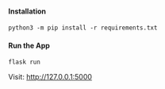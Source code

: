 #### Installation 
```
python3 -m pip install -r requirements.txt
```

#### Run the App
```
flask run
```

Visit: http://127.0.0.1:5000